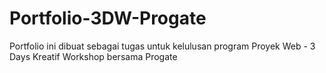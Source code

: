 # Portfolio-3DW-Progate
Portfolio ini dibuat sebagai tugas untuk kelulusan program Proyek Web - 3 Days Kreatif Workshop bersama Progate
